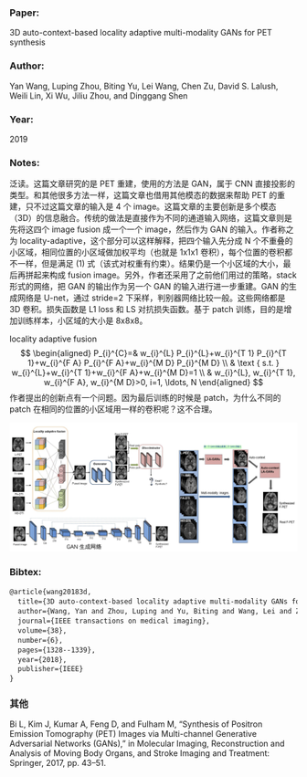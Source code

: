 ### Paper:

3D auto-context-based locality adaptive multi-modality GANs for PET synthesis

### Author:

Yan Wang, Luping Zhou, Biting Yu, Lei Wang, Chen Zu, David S. Lalush, Weili Lin, Xi Wu, Jiliu Zhou, and Dinggang Shen

### Year:

2019

### Notes:

泛读。这篇文章研究的是 PET 重建，使用的方法是 GAN，属于 CNN 直接投影的类型。和其他很多方法一样，这篇文章也借用其他模态的数据来帮助 PET 的重建，只不过这篇文章的输入是 4 个 image。这篇文章的主要创新是多个模态（3D）的信息融合。传统的做法是直接作为不同的通道输入网络，这篇文章则是先将这四个 image fusion 成一个一个 image，然后作为 GAN 的输入。作者称之为 locality-adaptive，这个部分可以这样解释，把四个输入先分成 N 个不重叠的小区域，相同位置的小区域做加权平均（也就是 1x1x1 卷积），每个位置的卷积都不一样，但是满足 (1) 式（该式对权重有约束）。结果仍是一个小区域的大小，最后再拼起来构成 fusion image。另外，作者还采用了之前他们用过的策略，stack 形式的网络，把 GAN 的输出作为另一个 GAN 的输入进行进一步重建。GAN 的生成网络是 U-net，通过 stride=2 下采样，判别器网络比较一般。这些网络都是 3D 卷积。损失函数是 L1 loss 和 LS 对抗损失函数。基于 patch 训练，目的是增加训练样本，小区域的大小是 8x8x8。

locality adaptive fusion
$$
\begin{aligned}
P_{i}^{C}=& w_{i}^{L} P_{i}^{L}+w_{i}^{T 1} P_{i}^{T 1}+w_{i}^{F A} P_{i}^{F A}+w_{i}^{M D} P_{i}^{M D} \\
& \text { s.t. } w_{i}^{L}+w_{i}^{T 1}+w_{i}^{F A}+w_{i}^{M D}=1 \\
& w_{i}^{L}, w_{i}^{T 1}, w_{i}^{F A}, w_{i}^{M D}>0, i=1, \ldots, N
\end{aligned}
$$
作者提出的创新点有一个问题。因为最后训练的时候是 patch，为什么不同的 patch 在相同的位置的小区域用一样的卷积呢？这不合理。

<img src="https://raw.githubusercontent.com/Theodore-PKU/pictures/master/20200328205542.png"/>

### Bibtex:

```latex
@article{wang20183d,
  title={3D auto-context-based locality adaptive multi-modality GANs for PET synthesis},
  author={Wang, Yan and Zhou, Luping and Yu, Biting and Wang, Lei and Zu, Chen and Lalush, David S and Lin, Weili and Wu, Xi and Zhou, Jiliu and Shen, Dinggang},
  journal={IEEE transactions on medical imaging},
  volume={38},
  number={6},
  pages={1328--1339},
  year={2018},
  publisher={IEEE}
}
```

### 其他

Bi L, Kim J, Kumar A, Feng D, and Fulham M, “Synthesis of Positron Emission Tomography (PET) Images via Multi-channel Generative Adversarial Networks (GANs),” in Molecular Imaging, Reconstruction and Analysis of Moving Body Organs, and Stroke Imaging and Treatment: Springer, 2017, pp. 43–51.